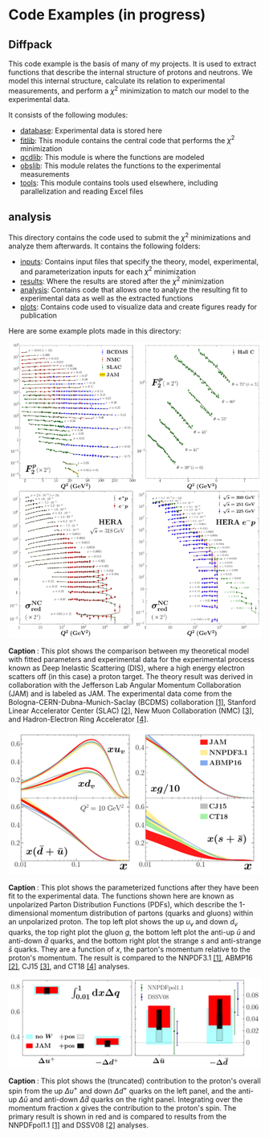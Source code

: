 # Code Examples (in progress)


## **Diffpack**

This code example is the basis of many of my projects.
It is used to extract functions that describe the internal structure of protons and neutrons.
We model this internal structure, calculate its relation to experimental measurements, and perform a $\chi^2$ minimization to match our model to the experimental data.

It consists of the following modules:
* <ins>database</ins>: Experimental data is stored here
* <ins>fitlib</ins>: This module contains the central code that performs the $\chi^2$ minimization
* <ins>qcdlib</ins>: This module is where the functions are modeled
* <ins>obslib</ins>: This module relates the functions to the experimental measurements
* <ins>tools</ins>: This module contains tools used elsewhere, including parallelization and reading Excel files


## **analysis**

This directory contains the code used to submit the $\chi^2$ minimizations and analyze them afterwards.  It contains the following folders:
* <ins>inputs</ins>: Contains input files that specify the theory, model, experimental, and parameterization inputs for each $\chi^2$ minimization
* <ins>results</ins>:  Where the results are stored after the $\chi^2$ minimization
* <ins>analysis</ins>: Contains code that allows one to analyze the resulting fit to experimental data as well as the extracted functions
* <ins>plots</ins>:  Contains code used to visualize data and create figures ready for publication

Here are some example plots made in this directory:

![plot](./analysis/plots/thesis/gallery/DIS-proton.png)

<b> Caption </b>: This plot shows the comparison between my theoretical model with fitted parameters and experimental data for the experimental process known as Deep Inelastic Scattering (DIS), where a high energy electron scatters off (in this case) a proton target.  The theory result was derived in collaboration with the Jefferson Lab Angular Momentum Collaboration (JAM) and is labeled as JAM. The experimental data come from the Bologna-CERN-Dubna-Munich-Saclay (BCDMS) collaboration [[1]][BCDMS], Stanford Linear Accelerator Center (SLAC) [[2]][SLAC], New Muon Collaboration (NMC) [[3]][NMC], and Hadron-Electron Ring Accelerator [[4]][HERA].

![plot](./analysis/plots/seaquest/gallery/PDFs.png)

<b> Caption </b>: This plot shows the parameterized functions after they have been fit to the experimental data.  The functions shown here are known as unpolarized Parton Distribution Functions (PDFs), which describe the 1-dimensional momentum distribution of partons (quarks and gluons) within an unpolarized proton. The top left plot shows the up $u_v$ and down $d_v$ quarks, the top right plot the gluon $g$, the bottom left plot the anti-up $\bar{u}$ and anti-down $\bar{d}$ quarks, and the bottom right plot the strange $s$ and anti-strange $\bar{s}$ quarks.  They are a function of $x$, the parton's momentum relative to the proton's momentum. The result is compared to the NNPDF3.1 [[1]][NNPDF3.1], ABMP16 [[2]][ABMP16], CJ15 [[3]][CJ15], and CT18 [[4]][CT18] analyses.

![plot](./analysis/plots/star/gallery/spin.png)

<b> Caption </b>: This plot shows the (truncated) contribution to the proton's overall spin from the up $\Delta u^+$ and down $\Delta d^+$ quarks on the left panel, and the anti-up $\Delta \bar{u}$ and anti-down $\Delta \bar{d}$ quarks on the right panel. Integrating over the momentum fraction $x$ gives the contribution to the proton's spin.  The primary result is shown in red and is compared to results from the NNPDFpol1.1 [[1]][NNPDFpol1.1] and DSSV08 [[2]][DSSV08] analyses.

[BCDMS]: https://inspirehep.net/record/276661?ln=en
[SLAC]:https://inspirehep.net/literature/319089
[NMC]: http://inspirehep.net/record/424154?ln=en
[HERA]: https://inspirehep.net/record/1377206?ln=en

[NNPDF3.1]: https://inspirehep.net/literature/1602475
[ABMP16]: https://inspirehep.net/literature/1510074
[CJ15]: https://inspirehep.net/literature/1420566
[CT18]: https://inspirehep.net/literature/1773096

[NNPDFpol1.1]: https://inspirehep.net/literature/1302398
[DSSV08]: https://inspirehep.net/literature/818692







